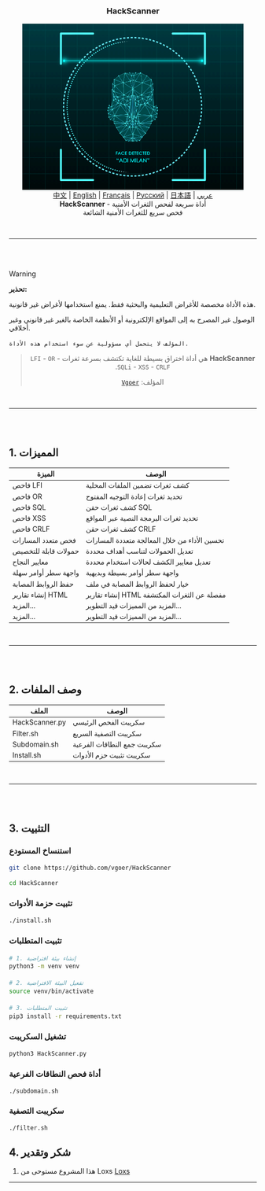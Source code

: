 <h3 align="center">
    HackScanner
</h3>

<p align="center">
   <a href="https://github.com/vgoer/HackScanner"><img src="./HackScanner.gif" hight="225" width="450" align="center"/></a>
  <br><a href="README.md">中文</a> | <a href="README_en.md">English</a> | <a href="README_fr.md">Français</a> | <a href="README_ru.md">Русский</a> | <a href="README_jp.md">日本語</a> | <a href="README_ar.md">عربي</a>
  <br><strong>HackScanner</strong> - أداة سريعة لفحص الثغرات الأمنية<br>فحص سريع للثغرات الأمنية الشائعة
</p>

<br>
<hr>
<br>
<br>

> [!WARNING]  
>**تحذير:** 
> 
> هذه الأداة مخصصة للأغراض التعليمية والبحثية فقط. يمنع استخدامها لأغراض غير قانونية.
> 
> الوصول غير المصرح به إلى المواقع الإلكترونية أو الأنظمة الخاصة بالغير غير قانوني وغير أخلاقي.
> 
> `المؤلف لا يتحمل أي مسؤولية عن سوء استخدام هذه الأداة.`

<div align="center" dir="rtl">

> **HackScanner** هي أداة اختراق بسيطة للغاية تكتشف بسرعة ثغرات `LFI` - `OR` - `SQLi` - `XSS` - `CRLF`.
> 
> المؤلف: [`Vgoer`](https://github.com/vgoer)

</div>

<br>
<hr>
<br>
<br>

## 1. المميزات

| الميزة | الوصف |
|--------|--------|
| فاحص LFI | كشف ثغرات تضمين الملفات المحلية |
| فاحص OR | تحديد ثغرات إعادة التوجيه المفتوح |
| فاحص SQL | كشف ثغرات حقن SQL |
| فاحص XSS | تحديد ثغرات البرمجة النصية عبر المواقع |
| فاحص CRLF | كشف ثغرات حقن CRLF |
| فحص متعدد المسارات | تحسين الأداء من خلال المعالجة متعددة المسارات |
| حمولات قابلة للتخصيص | تعديل الحمولات لتناسب أهداف محددة |
| معايير النجاح | تعديل معايير الكشف لحالات استخدام محددة |
| واجهة سطر أوامر سهلة | واجهة سطر أوامر بسيطة وبديهية |
| حفظ الروابط المصابة | خيار لحفظ الروابط المصابة في ملف |
| إنشاء تقارير HTML | إنشاء تقارير HTML مفصلة عن الثغرات المكتشفة |
| المزيد... | المزيد من المميزات قيد التطوير... |
| المزيد... | المزيد من المميزات قيد التطوير... |

<br>
<hr>
<br>
<br>

## 2. وصف الملفات

| الملف | الوصف |
|-------|--------|
| HackScanner.py | سكريبت الفحص الرئيسي |
| Filter.sh | سكريبت التصفية السريع |
| Subdomain.sh | سكريبت جمع النطاقات الفرعية |
| Install.sh | سكريبت تثبيت حزم الأدوات |

<br>
<hr>
<br>
<br>

## 3. التثبيت

### استنساخ المستودع

```bash
git clone https://github.com/vgoer/HackScanner
```
```bash
cd HackScanner
```

### تثبيت حزمة الأدوات
```bash
./install.sh
```

### تثبيت المتطلبات

```bash
# 1. إنشاء بيئة افتراضية
python3 -m venv venv

# 2. تفعيل البيئة الافتراضية
source venv/bin/activate

# 3. تثبيت المتطلبات
pip3 install -r requirements.txt
```

### تشغيل السكريبت

```bash
python3 HackScanner.py
```

### أداة فحص النطاقات الفرعية
```shell
./subdomain.sh
```

### سكريبت التصفية
```shell
./filter.sh
```

## 4. شكر وتقدير

1. هذا المشروع مستوحى من Loxs [Loxs](https://github.com/coffinxp/loxs)

----